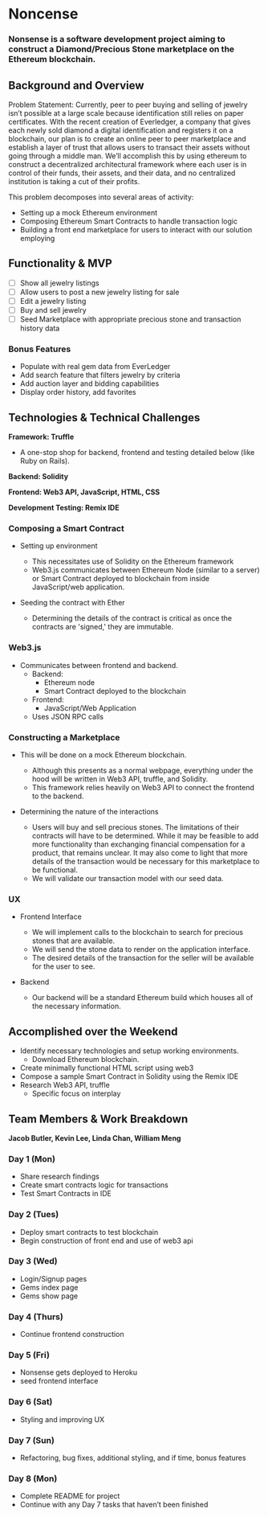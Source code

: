 # Noncense

### Nonsense is a software development project aiming to construct a Diamond/Precious Stone marketplace on the Ethereum blockchain.

## Background and Overview

Problem Statement: Currently, peer to peer buying and selling of jewelry isn’t possible at a large scale because identification still relies on paper certificates. With the recent creation of Everledger, a company that gives each newly sold diamond a digital identification and registers it on a blockchain, our plan is to create an online peer to peer marketplace and establish a layer of trust that allows users to transact their assets without going through a middle man. We’ll accomplish this by using ethereum to construct a decentralized architectural framework where each user is in control of their funds, their assets, and their data, and no centralized institution is taking a cut of their profits.  

This problem decomposes into several areas of activity:
* Setting up a mock Ethereum environment
* Composing Ethereum Smart Contracts to handle transaction logic 
* Building a front end marketplace for users to interact with our solution employing

## Functionality & MVP
- [ ] Show all jewelry listings
- [ ] Allow users to post a new jewelry listing for sale
- [ ] Edit a jewelry listing 
- [ ] Buy and sell jewelry 
- [ ] Seed Marketplace with appropriate precious stone and transaction history data

### Bonus Features
* Populate with real gem data from EverLedger
* Add search feature that filters jewelry by criteria 
* Add auction layer and bidding capabilities 
* Display order history, add favorites 

## Technologies & Technical Challenges

**Framework: Truffle**
* A one-stop shop for backend, frontend and testing detailed below (like Ruby on Rails).

**Backend: Solidity**

**Frontend: Web3 API, JavaScript, HTML, CSS**

**Development Testing: Remix IDE**

### Composing a Smart Contract
* Setting up environment
    * This necessitates use of Solidity on the Ethereum framework
    * Web3.js communicates between Ethereum Node (similar to a server) or Smart Contract deployed to blockchain from inside JavaScript/web application.

* Seeding the contract with Ether
    * Determining the details of the contract is critical as once the contracts are 'signed,' they are immutable.

### Web3.js
* Communicates between frontend and backend.
    * Backend: 
        * Ethereum node
        *  Smart Contract deployed to the blockchain
    * Frontend:
        * JavaScript/Web Application
    * Uses JSON RPC calls

### Constructing a Marketplace
* This will be done on a mock Ethereum blockchain.
    * Although this presents as a normal webpage, everything under the hood will be written in Web3 API, truffle, and Solidity.
    * This framework relies heavily on Web3 API to connect the frontend to the backend.

* Determining the nature of the interactions
    * Users will buy and sell precious stones. The limitations of their contracts will have to be determined. While it may be feasible to add more functionality than exchanging financial compensation for a product, that remains unclear. It may also come to light that more details of the transaction would be necessary for this marketplace to be functional.
    * We will validate our transaction model with our seed data.

### UX
* Frontend Interface
    * We will implement calls to the blockchain to search for precious stones that are available.
    * We will send the stone data to render on the application interface.
    * The desired details of the transaction for the seller will be available for the user to see.

* Backend
    * Our backend will be a standard Ethereum build which houses all of the necessary information.

## Accomplished over the Weekend
* Identify necessary technologies and setup working environments.
    * Download Ethereum blockchain.
* Create minimally functional HTML script using web3
* Compose a sample Smart Contract in Solidity using the Remix IDE
* Research Web3 API, truffle
    * Specific focus on interplay

## Team Members & Work Breakdown

**Jacob Butler, Kevin Lee, Linda Chan, William Meng**

### Day 1 (Mon)
* Share research findings
* Create smart contracts logic for transactions
* Test Smart Contracts in IDE
### Day 2 (Tues)
* Deploy smart contracts to test blockchain
* Begin construction of front end and use of web3 api 
### Day 3 (Wed)
  * Login/Signup pages
  * Gems index page
  * Gems show page 
### Day 4 (Thurs)
* Continue frontend construction
### Day 5 (Fri)
* Nonsense gets deployed to Heroku
* seed frontend interface 
### Day 6 (Sat)
* Styling and improving UX 
### Day 7 (Sun)
* Refactoring, bug fixes, additional styling, and if time, bonus features 
### Day 8 (Mon)
* Complete README for project
* Continue with any Day 7 tasks that haven’t been finished
